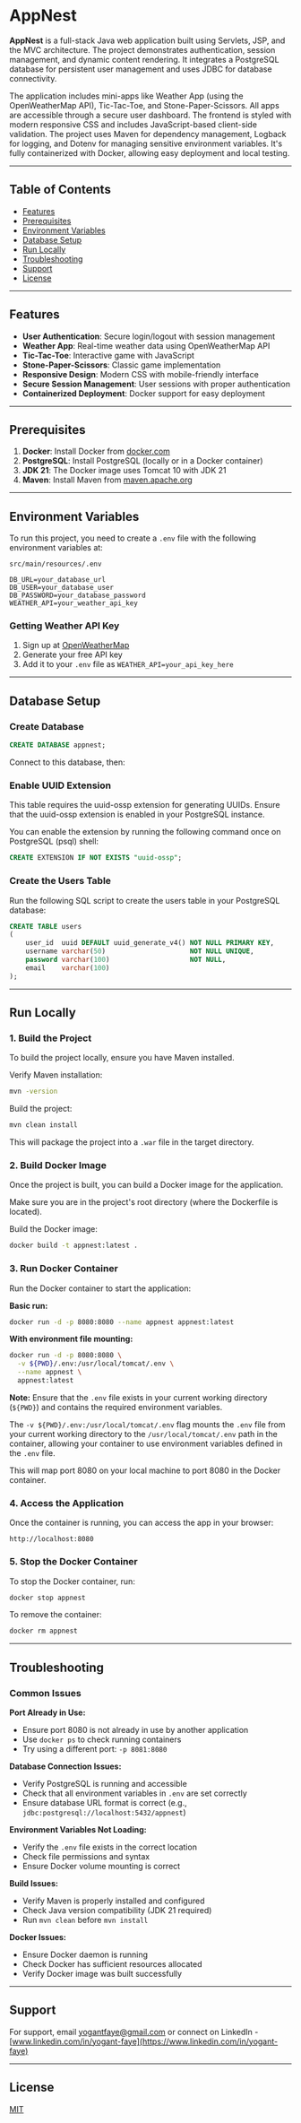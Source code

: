 # AppNest

**AppNest** is a full-stack Java web application built using Servlets, JSP, and the MVC architecture. The project demonstrates authentication, session management, and dynamic content rendering. It integrates a PostgreSQL database for persistent user management and uses JDBC for database connectivity.

The application includes mini-apps like Weather App (using the OpenWeatherMap API), Tic-Tac-Toe, and Stone-Paper-Scissors. All apps are accessible through a secure user dashboard. The frontend is styled with modern responsive CSS and includes JavaScript-based client-side validation. The project uses Maven for dependency management, Logback for logging, and Dotenv for managing sensitive environment variables. It's fully containerized with Docker, allowing easy deployment and local testing.

---

## Table of Contents
- [Features](#features)
- [Prerequisites](#prerequisites)
- [Environment Variables](#environment-variables)
- [Database Setup](#database-setup)
- [Run Locally](#run-locally)
- [Troubleshooting](#troubleshooting)
- [Support](#support)
- [License](#license)

---

## Features

- **User Authentication**: Secure login/logout with session management
- **Weather App**: Real-time weather data using OpenWeatherMap API
- **Tic-Tac-Toe**: Interactive game with JavaScript
- **Stone-Paper-Scissors**: Classic game implementation
- **Responsive Design**: Modern CSS with mobile-friendly interface
- **Secure Session Management**: User sessions with proper authentication
- **Containerized Deployment**: Docker support for easy deployment

---

## Prerequisites

1. **Docker**: Install Docker from [docker.com](https://www.docker.com/get-started)
2. **PostgreSQL**: Install PostgreSQL (locally or in a Docker container)
3. **JDK 21**: The Docker image uses Tomcat 10 with JDK 21
4. **Maven**: Install Maven from [maven.apache.org](https://maven.apache.org/)

---

## Environment Variables

To run this project, you need to create a `.env` file with the following environment variables at:

`src/main/resources/.env`

```env
DB_URL=your_database_url
DB_USER=your_database_user
DB_PASSWORD=your_database_password
WEATHER_API=your_weather_api_key
```

### Getting Weather API Key
1. Sign up at [OpenWeatherMap](https://openweathermap.org/api)
2. Generate your free API key
3. Add it to your `.env` file as `WEATHER_API=your_api_key_here`

---

## Database Setup

### Create Database
```sql
CREATE DATABASE appnest;
```

Connect to this database, then:

### Enable UUID Extension
This table requires the uuid-ossp extension for generating UUIDs. Ensure that the uuid-ossp extension is enabled in your PostgreSQL instance.

You can enable the extension by running the following command once on PostgreSQL (psql) shell:

```sql
CREATE EXTENSION IF NOT EXISTS "uuid-ossp";
```

### Create the Users Table
Run the following SQL script to create the users table in your PostgreSQL database:

```sql
CREATE TABLE users
(
    user_id  uuid DEFAULT uuid_generate_v4() NOT NULL PRIMARY KEY,
    username varchar(50)                     NOT NULL UNIQUE,
    password varchar(100)                    NOT NULL,
    email    varchar(100)
);
```

---

## Run Locally

### 1. Build the Project
To build the project locally, ensure you have Maven installed.

Verify Maven installation:
```bash
mvn -version
```

Build the project:
```bash
mvn clean install
```

This will package the project into a `.war` file in the target directory.

### 2. Build Docker Image
Once the project is built, you can build a Docker image for the application.

Make sure you are in the project's root directory (where the Dockerfile is located).

Build the Docker image:
```bash
docker build -t appnest:latest .
```

### 3. Run Docker Container
Run the Docker container to start the application:

**Basic run:**
```bash
docker run -d -p 8080:8080 --name appnest appnest:latest
```

**With environment file mounting:**
```bash
docker run -d -p 8080:8080 \
  -v ${PWD}/.env:/usr/local/tomcat/.env \
  --name appnest \
  appnest:latest
```

**Note:** Ensure that the `.env` file exists in your current working directory (`${PWD}`) and contains the required environment variables.

The `-v ${PWD}/.env:/usr/local/tomcat/.env` flag mounts the `.env` file from your current working directory to the `/usr/local/tomcat/.env` path in the container, allowing your container to use environment variables defined in the `.env` file.

This will map port 8080 on your local machine to port 8080 in the Docker container.

### 4. Access the Application
Once the container is running, you can access the app in your browser:

```
http://localhost:8080
```

### 5. Stop the Docker Container
To stop the Docker container, run:

```bash
docker stop appnest
```

To remove the container:
```bash
docker rm appnest
```

---

## Troubleshooting

### Common Issues

**Port Already in Use:**
- Ensure port 8080 is not already in use by another application
- Use `docker ps` to check running containers
- Try using a different port: `-p 8081:8080`

**Database Connection Issues:**
- Verify PostgreSQL is running and accessible
- Check that all environment variables in `.env` are set correctly
- Ensure database URL format is correct (e.g., `jdbc:postgresql://localhost:5432/appnest`)

**Environment Variables Not Loading:**
- Verify the `.env` file exists in the correct location
- Check file permissions and syntax
- Ensure Docker volume mounting is correct

**Build Issues:**
- Verify Maven is properly installed and configured
- Check Java version compatibility (JDK 21 required)
- Run `mvn clean` before `mvn install`

**Docker Issues:**
- Ensure Docker daemon is running
- Check Docker has sufficient resources allocated
- Verify Docker image was built successfully

---

## Support

For support, email yogantfaye@gmail.com or connect on LinkedIn - [www.linkedin.com/in/yogant-faye](https://www.linkedin.com/in/yogant-faye)

---

## License

[MIT](https://choosealicense.com/licenses/mit/)
